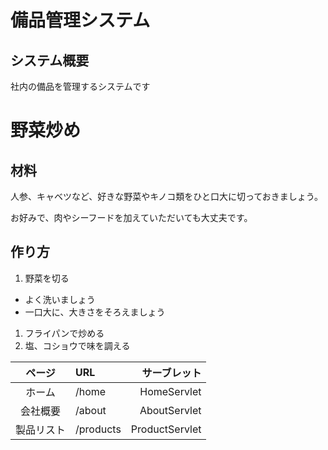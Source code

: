 # 備品管理システム
## システム概要
社内の備品を管理するシステムです

# 野菜炒め
## 材料
人参、キャベツなど、好きな野菜やキノコ類をひと口大に切っておきましょう。

お好みで、肉やシーフードを加えていただいても大丈夫です。

## 作り方
1. 野菜を切る
 - よく洗いましょう
 - 一口大に、大きさをそろえましょう
1. フライパンで炒める
1. 塩、コショウで味を調える

| ページ      | URL      |  サーブレット   |
|:----------:|:----------|---------------:|
| ホーム      | /home    | HomeServlet    |
| 会社概要    | /about   |AboutServlet    |
| 製品リスト  | /products| ProductServlet |